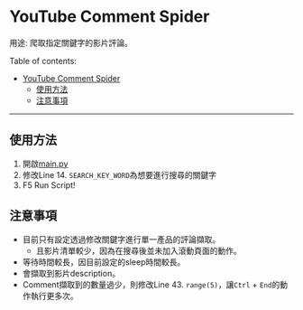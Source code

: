 # YouTube Comment Spider

用途: 爬取指定關鍵字的影片評論。

Table of contents:

- [YouTube Comment Spider](#youtube-comment-spider)
  - [使用方法](#使用方法)
  - [注意事項](#注意事項)

---

## 使用方法

1. 開啟[main.py](./main.py)
2. 修改Line 14. `SEARCH_KEY_WORD`為想要進行搜尋的關鍵字
3. F5 Run Script!

## 注意事項

- 目前只有設定透過修改關鍵字進行單一產品的評論擷取。
  - 且影片清單較少，因為在搜尋後並未加入滾動頁面的動作。
- 等待時間較長，因目前設定的sleep時間較長。
- 會擷取到影片description。
- Comment擷取到的數量過少，則修改Line 43. `range(5)`，讓`Ctrl` + `End`的動作執行更多次。
